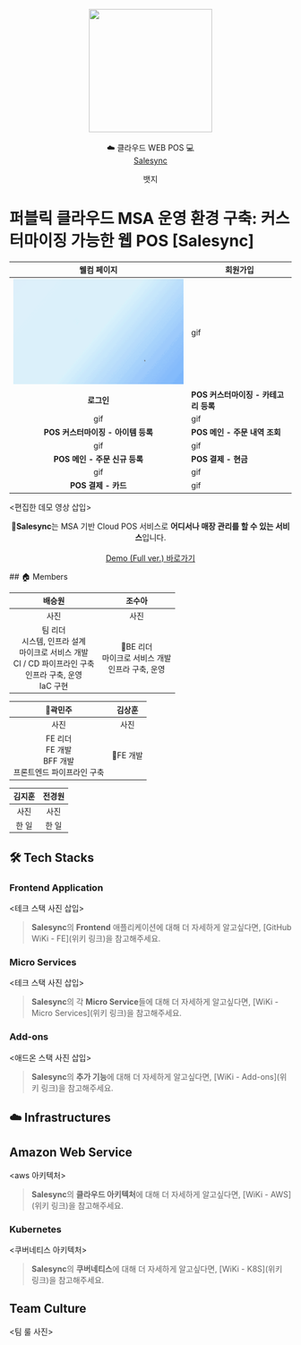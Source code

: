 <p align="center">
    <img src="logo" width="220" height="220">
</p>

<div align="center">

  ☁️ 클라우드 WEB POS 💻 <br>
[Salesync](https://salesync.site)

</div>

<div align="center">

뱃지

</div>

# 퍼블릭 클라우드 MSA 운영 환경 구축: 커스터마이징 가능한 웹 POS [Salesync]

| 웰컴 페이지 | 회원가입 |
| :--: | ---- |
| ![](https://github.com/ssg-salesync/.github/blob/main/assets/welcome.gif) | gif |
| **로그인** | **POS 커스터마이징 - 카테고리 등록** |
| gif | gif |
| **POS 커스터마이징 - 아이템 등록** | **POS 메인 - 주문 내역 조회** |
| gif | gif |
| **POS 메인 - 주문 신규 등록** | **POS 결제 - 현금** |
| gif | gif |
| **POS 결제 - 카드** | gif |

<편집한 데모 영상 삽입>

<p align="center">
    <b>Salesync</b>는 MSA 기반 Cloud POS 서비스로 <b>어디서나 매장 관리를 할 수 있는 서비스</b>입니다.<br><br>
    <a href=데모풀버전유튜브링크>Demo (Full ver.) 바로가기</a>
</p>
## 🏠 Members

| 배승원 | 조수아 |
| :--: | :--: |
| 사진 | 사진 |
| 팀 리더<br>시스템, 인프라 설계<br>마이크로 서비스 개발<br>CI / CD 파이프라인 구축<br>인프라 구축, 운영<br>IaC 구현 | BE 리더<br>마이크로 서비스 개발<br>인프라 구축, 운영 |

| 곽민주 | 김상훈 |
| :--: | :--: |
| 사진 | 사진 |
| FE 리더<br>FE 개발<br>BFF 개발<br>프론트엔드 파이프라인 구축 | FE 개발 |

| 김지훈 | 전경원 |
| :--: | :--: |
| 사진 | 사진 |
| 한 일 | 한 일 |

## 🛠 Tech Stacks
### Frontend Application

<테크 스택 사진 삽입>

> <b>Salesync</b>의 <b>Frontend</b> 애플리케이션에 대해 더 자세하게 알고싶다면, [GitHub WiKi - FE](위키 링크)을 참고해주세요.

### Micro Services

<테크 스택 사진 삽입>

> <b>Salesync</b>의 각 <b>Micro Service</b>들에 대해 더 자세하게 알고싶다면, [WiKi - Micro Services](위키 링크)을 참고해주세요.

### Add-ons

<애드온 스택 사진 삽입>

>  <b>Salesync</b>의 <b>추가 기능</b>에 대해 더 자세하게 알고싶다면, [WiKi - Add-ons](위키 링크)을 참고해주세요.

## ☁️ Infrastructures
## Amazon Web Service

<aws 아키텍처>

> <b>Salesync</b>의 <b>클라우드 아키텍처</b>에 대해 더 자세하게 알고싶다면, [WiKi - AWS](위키 링크)을 참고해주세요.

### Kubernetes

<쿠버네티스 아키텍처>

> <b>Salesync</b>의 <b>쿠버네티스</b>에 대해 더 자세하게 알고싶다면, [WiKi - K8S](위키 링크)을 참고해주세요.

## Team Culture

<팀 룰 사진>